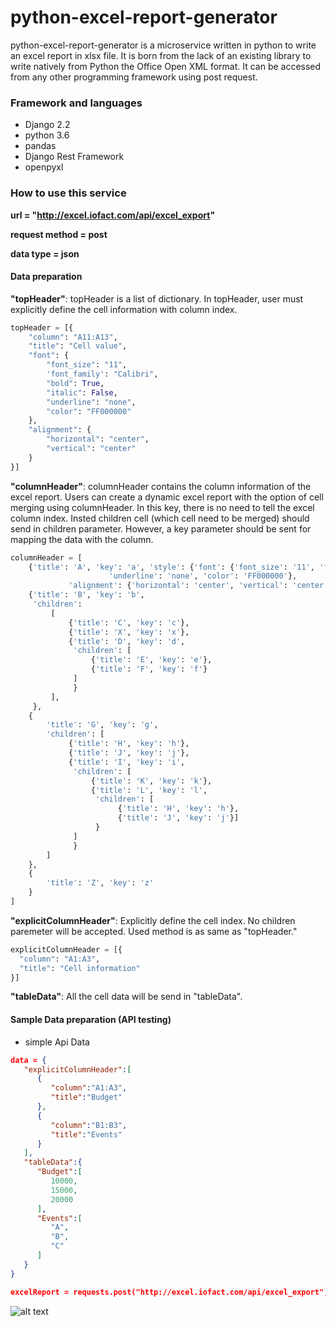 # python-excel-report-generator
python-excel-report-generator is a microservice written in python to write an excel report in xlsx file. It is born from the lack of an existing library to write natively from Python the Office Open XML format. It can be accessed from any other programming framework using post request. 

### Framework and languages
* Django 2.2
* python 3.6
* pandas
* Django Rest Framework
* openpyxl

### How to use this service
**url = "http://excel.iofact.com/api/excel_export"**

**request method = post**

**data type = json**

#### Data preparation
**"topHeader"**: topHeader is a list of dictionary. In topHeader, user must explicitly define the cell information with column index. 

```python
topHeader = [{
    "column": "A11:A13",
    "title": "Cell value",
    "font": {
        "font_size": "11",
        'font_family': "Calibri",
        "bold": True,
        "italic": False,
        "underline": "none",
        "color": "FF000000"
    },
    "alignment": {
        "horizontal": "center",
        "vertical": "center"
    }
}]

```
**"columnHeader"**: columnHeader contains the column information of the excel report. Users can create a dynamic excel report with the option of cell merging using columnHeader. In this key, there is no need to tell the excel column index. Insted children cell (which cell need to be merged) should send in children parameter. However, a key parameter should be sent for mapping the data with the column.  

```python
columnHeader = [
    {'title': 'A', 'key': 'a', 'style': {'font': {'font_size': '11', 'font_family': 'Calibri', 'bold': True, 'italic': False,
                      'underline': 'none', 'color': 'FF000000'},
             'alignment': {'horizontal': 'center', 'vertical': 'center'}}},
    {'title': 'B', 'key': 'b',
     'children':
         [
             {'title': 'C', 'key': 'c'},
             {'title': 'X', 'key': 'x'},
             {'title': 'D', 'key': 'd',
              'children': [
                  {'title': 'E', 'key': 'e'},
                  {'title': 'F', 'key': 'f'}
              ]
              }
         ],
     },
    {
        'title': 'G', 'key': 'g',
        'children': [
             {'title': 'H', 'key': 'h'},
             {'title': 'J', 'key': 'j'},
             {'title': 'I', 'key': 'i',
              'children': [
                  {'title': 'K', 'key': 'k'},
                  {'title': 'L', 'key': 'l',
                   'children': [
                        {'title': 'H', 'key': 'h'},
                        {'title': 'J', 'key': 'j'}]
                   }
              ]
              }
        ]
    },
    {
        'title': 'Z', 'key': 'z'
    }
]
```

**"explicitColumnHeader"**: Explicitly define the cell index. No children paremeter will be accepted. Used method is as same as "topHeader."

```python
explicitColumnHeader = [{
  "column": "A1:A3",
  "title": "Cell information"
}]
```
**"tableData"**: All the cell data will be send in "tableData". 

#### Sample Data preparation (API testing)
* simple Api Data
```json
data = { 
   "explicitColumnHeader":[ 
      { 
         "column":"A1:A3",
         "title":"Budget"
      },
      { 
         "column":"B1:B3",
         "title":"Events"
      }
   ],
   "tableData":{ 
      "Budget":[ 
         10000,
         15000,
         20000
      ],
      "Events":[ 
         "A",
         "B",
         "C"
      ]
   }
}

excelReport = requests.post("http://excel.iofact.com/api/excel_export", json=data)
```


![alt text][sample output]

[sample output]: https://github.com/devnesthq/python-excel-report-generator/blob/master/Example/Sample%20Output
